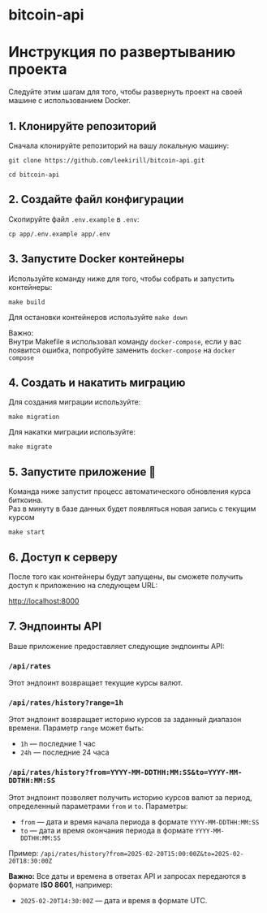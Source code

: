 # bitcoin-api

# Инструкция по развертыванию проекта

Следуйте этим шагам для того, чтобы развернуть проект на своей машине с использованием Docker.

## 1. Клонируйте репозиторий

Сначала клонируйте репозиторий на вашу локальную машину:
```
git clone https://github.com/leekirill/bitcoin-api.git 
```
```
cd bitcoin-api
```

## 2. Создайте файл конфигурации

Скопируйте файл `.env.example` в `.env`:
```
cp app/.env.example app/.env
```


## 3. Запустите Docker контейнеры

Используйте команду ниже для того, чтобы собрать и запустить контейнеры:

```
make build
```

Для остановки контейнеров используйте `make down`

Важно: <br> Внутри Makefile я использовал команду `docker-compose`, если у вас появится ошибка, попробуйте заменить `docker-compose` на `docker compose`

## 4. Создать и накатить миграцию

Для создания миграции используйте:

```
make migration
```

Для накатки миграции используйте:

```
make migrate
```

## 5. Запустите приложение 🎉
Команда ниже запустит процесс автоматического обновления курса биткоина.<br>
Раз в минуту в базе данных будет появляться новая запись с текущим курсом

```
make start
```

## 6. Доступ к серверу

После того как контейнеры будут запущены, вы сможете получить доступ к приложению на следующем URL:

[http://localhost:8000](http://localhost:8000/api/rates)

## 7. Эндпоинты API

Ваше приложение предоставляет следующие эндпоинты API:

### `/api/rates`

Этот эндпоинт возвращает текущие курсы валют.

### `/api/rates/history?range=1h`

Этот эндпоинт возвращает историю курсов за заданный диапазон времени. Параметр `range` может быть:

- `1h` — последние 1 час
- `24h` — последние 24 часа

### `/api/rates/history?from=YYYY-MM-DDTHH:MM:SS&to=YYYY-MM-DDTHH:MM:SS`

Этот эндпоинт позволяет получить историю курсов валют за период, определенный параметрами `from` и `to`. Параметры:
- `from` — дата и время начала периода в формате `YYYY-MM-DDTHH:MM:SS`
- `to` — дата и время окончания периода в формате `YYYY-MM-DDTHH:MM:SS`
 
Пример: `/api/rates/history?from=2025-02-20T15:00:00Z&to=2025-02-20T18:30:00Z` 

**Важно:** Все даты и времена в ответах API и запросах передаются в формате **ISO 8601**, например:
- `2025-02-20T14:30:00Z` — дата и время в формате UTC.
